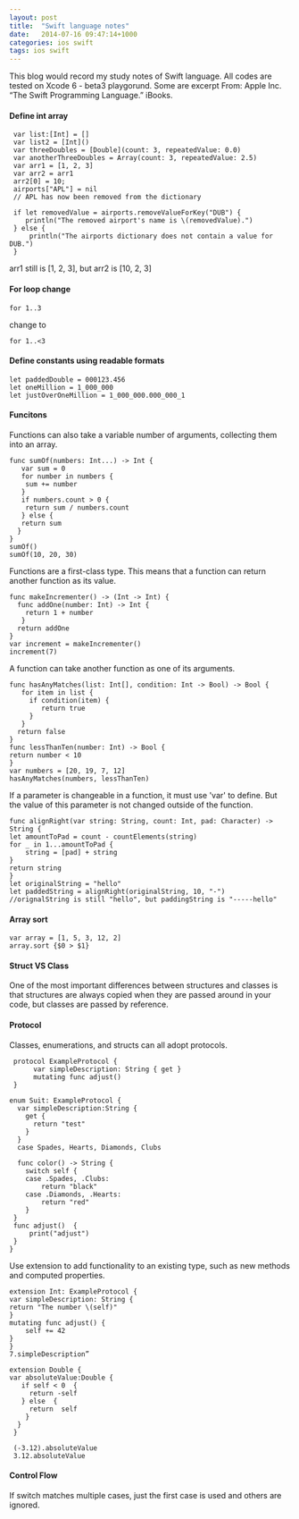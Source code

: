 ```yaml
---
layout: post
title:  "Swift language notes"
date:   2014-07-16 09:47:14+1000
categories: ios swift
tags: ios swift
---
```

This blog would record my study notes of Swift language. All codes are tested on Xcode 6 - beta3 playgorund. Some are excerpt From: Apple Inc. “The Swift Programming Language.” iBooks.

#### Define int array
     var list:[Int] = []
     var list2 = [Int]()
     var threeDoubles = [Double](count: 3, repeatedValue: 0.0)
     var anotherThreeDoubles = Array(count: 3, repeatedValue: 2.5)
     var arr1 = [1, 2, 3]
     var arr2 = arr1
     arr2[0] = 10;
     airports["APL"] = nil
     // APL has now been removed from the dictionary

     if let removedValue = airports.removeValueForKey("DUB") {
        println("The removed airport's name is \(removedValue).")
     } else {
         println("The airports dictionary does not contain a value for DUB.")
     }


arr1 still is [1, 2, 3], but arr2 is [10, 2, 3]

#### For loop change
    for 1..3

change to

    for 1..<3

#### Define constants using readable formats

    let paddedDouble = 000123.456
    let oneMillion = 1_000_000
    let justOverOneMillion = 1_000_000.000_000_1

        
#### Funcitons
Functions can also take a variable number of arguments, collecting them into an array.
         
    func sumOf(numbers: Int...) -> Int {
       var sum = 0
       for number in numbers {
        sum += number
       }
       if numbers.count > 0 {
        return sum / numbers.count
       } else {
       return sum
      }
    }
    sumOf()
    sumOf(10, 20, 30)
    
Functions are a first-class type. This means that a function can return another function as its value.

    func makeIncrementer() -> (Int -> Int) {
      func addOne(number: Int) -> Int {
        return 1 + number
       }
      return addOne
    }
    var increment = makeIncrementer()
    increment(7)
    
A function can take another function as one of its arguments.

    func hasAnyMatches(list: Int[], condition: Int -> Bool) -> Bool {
       for item in list {
         if condition(item) {
            return true
         }
       }
      return false
    }
    func lessThanTen(number: Int) -> Bool {
    return number < 10
    }
    var numbers = [20, 19, 7, 12]
    hasAnyMatches(numbers, lessThanTen)

If a parameter is changeable in a function, it must use 'var' to define. But the value of this parameter is not changed outside of the function.

    func alignRight(var string: String, count: Int, pad: Character) -> String {
    let amountToPad = count - countElements(string)
    for _ in 1...amountToPad {
        string = [pad] + string
    }
    return string
    }
    let originalString = "hello"
    let paddedString = alignRight(originalString, 10, "-")
    //orignalString is still "hello", but paddingString is "-----hello"


#### Array sort
    var array = [1, 5, 3, 12, 2]
    array.sort {$0 > $1}
    
#### Struct VS Class
One of the most important differences between structures and classes is that structures are always copied when they are passed around in your code, but classes are passed by reference.


#### Protocol
Classes, enumerations, and structs can all adopt protocols.

     protocol ExampleProtocol {
          var simpleDescription: String { get }
          mutating func adjust()
     }

    enum Suit: ExampleProtocol {
      var simpleDescription:String {
        get {
          return "test"
        }
      }
      case Spades, Hearts, Diamonds, Clubs

      func color() -> String {
        switch self {
        case .Spades, .Clubs:
            return "black"
        case .Diamonds, .Hearts:
            return "red"            
        }
     } 
     func adjust()  {
         print("adjust")
     }
    }
    
Use extension to add functionality to an existing type, such as new methods and computed properties. 
  
    extension Int: ExampleProtocol {
    var simpleDescription: String {
    return "The number \(self)"
    }
    mutating func adjust() {
        self += 42
    }
    }
    7.simpleDescription”
    
    extension Double {    
    var absoluteValue:Double {
       if self < 0  {
         return -self
       } else  {
         return  self
        }
      }
     }

     (-3.12).absoluteValue
     3.12.absoluteValue


#### Control Flow
If switch matches multiple cases, just the first case is used and others are ignored.

 

 